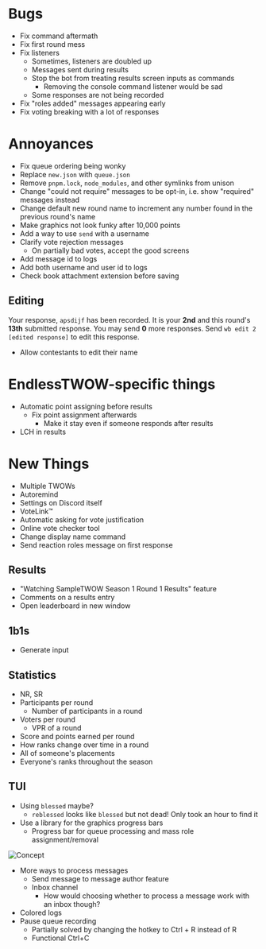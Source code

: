 # Bugs
- Fix command aftermath
- Fix first round mess
- Fix listeners
	- Sometimes, listeners are doubled up
	- Messages sent during results
	- Stop the bot from treating results screen inputs as commands
		- Removing the console command listener would be sad
	- Some responses are not being recorded
- Fix "roles added" messages appearing early
- Fix voting breaking with a lot of responses

# Annoyances
- Fix queue ordering being wonky
- Replace `new.json` with `queue.json`
- Remove `pnpm.lock`, `node_modules`, and other symlinks from unison
- Change "could not require" messages to be opt-in, i.e. show "required" messages instead
- Change default new round name to increment any number found in the previous round's name
- Make graphics not look funky after 10,000 points
- Add a way to use `send` with a username
- Clarify vote rejection messages
	- On partially bad votes, accept the good screens
- Add message id to logs
- Add both username and user id to logs
- Check book attachment extension before saving

## Editing
Your response, `apsdijf` has been recorded.
It is your **2nd** and this round's **13th** submitted response.
You may send **0** more responses.
Send `wb edit 2 [edited response]` to edit this response.

- Allow contestants to edit their name

# EndlessTWOW-specific things
- Automatic point assigning before results
	- Fix point assignment afterwards
		- Make it stay even if someone responds after results
- LCH in results

# New Things
- Multiple TWOWs
- Autoremind
- Settings on Discord itself
- VoteLink™
- Automatic asking for vote justification
- Online vote checker tool
- Change display name command
- Send reaction roles message on first response

## Results
- "Watching SampleTWOW Season 1 Round 1 Results" feature
- Comments on a results entry
- Open leaderboard in new window

## 1b1s
- Generate input

## Statistics
- NR, SR
- Participants per round
	- Number of participants in a round
- Voters per round
	- VPR of a round
- Score and points earned per round
- How ranks change over time in a round
- All of someone's placements
- Everyone's ranks throughout the season

## TUI
- Using `blessed` maybe?
	- `reblessed` looks like `blessed` but not dead! Only took an hour to find it
- Use a library for the graphics progress bars
	- Progress bar for queue processing and mass role assignment/removal

![Concept](concept-tui.png)

- More ways to process messages
	- Send message to message author feature
	- Inbox channel
		- How would choosing whether to process a message work with an inbox though?
- Colored logs
- Pause queue recording
	- Partially solved by changing the hotkey to Ctrl + R instead of R
	- Functional Ctrl+C
